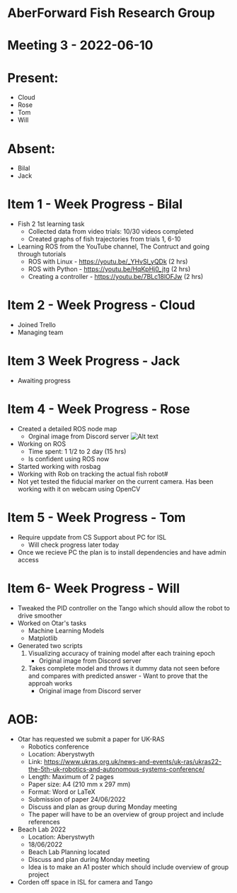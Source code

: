 # AberForward Fish Research Group 

# Meeting 3 - 2022-06-10

# Present:
* Cloud
* Rose
* Tom
* Will

# Absent:
* Bilal
* Jack

# Item 1 - Week Progress - Bilal
* Fish 2 1st learning task 
    * Collected data from video trials: 10/30 videos completed
    * Created graphs of fish trajectories from trials 1, 6-10
* Learning ROS from the YouTube channel, The Contruct and going through tutorials
    * ROS with Linux - https://youtu.be/_YHvSl_yQDk (2 hrs)
    * ROS with Python - https://youtu.be/HqKpHj0_jtg (2 hrs)
    * Creating a controller - https://youtu.be/7BLc18lOFJw (2 hrs)

# Item 2 - Week Progress - Cloud
* Joined Trello
* Managing team

# Item 3  Week Progress - Jack
* Awaiting progress

# Item 4 - Week Progress - Rose
* Created a detailed ROS node map
    * Orginal image from Discord server <img src="https://media.discordapp.net/attachments/978327984173891697/983713248803188756/ROS_node_map1.jpg?width=728&height=458" alt="Alt text" title="Detailed ROS Node Map">
* Working on ROS
    * Time spent: 1 1/2 to 2 day (15 hrs)  
    * Is confident using ROS now
* Started working with rosbag
* Working with Rob on tracking the actual fish robot#
* Not yet tested the fiducial marker on the current camera. Has been working with it on webcam using OpenCV 

# Item 5 - Week Progress - Tom
* Require uppdate from CS Support about PC for ISL
    * Will check progress later today
* Once we recieve PC the plan is to install dependencies and have admin access  

# Item 6- Week Progress - Will
* Tweaked the PID controller on the Tango which should allow the robot to drive smoother
* Worked on Otar's tasks
    * Machine Learning Models 
    * Matplotlib
* Generated two scripts
    1) Visualizing accuracy of training model after each training epoch
        * Original image from Discord server <img src="https://media.discordapp.net/attachments/978327984173891697/984391947366043668/result_graph.png?width=993&height=221" alt="" title="Visualizing Accuracy of Training Model">
    2) Takes complete model and throws it dummy data not seen before and compares with predicted answer - Want to prove that the approah works
        * Original image from Discord server <img src="https://media.discordapp.net/attachments/978327984173891697/984480231349968987/unknown.png?width=993&height=221" alt="" title="Compares with Predicted and Actual Values ">     

# AOB:
* Otar has requested we submit a paper for UK-RAS 
    * Robotics conference
    * Location: Aberystwyth
    * Link: https://www.ukras.org.uk/news-and-events/uk-ras/ukras22-the-5th-uk-robotics-and-autonomous-systems-conference/
    * Length: Maximum of 2 pages
    * Paper size: A4 (210 mm x 297 mm)
    * Format: Word or LaTeX  
    * Submission of paper 24/06/2022
    * Discuss and plan as group during Monday meeting
    * The paper will have to be an overview of group project and include references
* Beach Lab 2022
    * Location: Aberystwyth
    * 18/06/2022
    * Beach Lab Planning located 
    * Discuss and plan during Monday meeting 
    * Idea is to make an A1 poster which should include overview of group project
* Corden off space in ISL for camera and Tango
